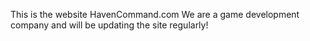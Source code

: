 This is the website HavenCommand.com We are a game development company and will be updating the site regularly!
